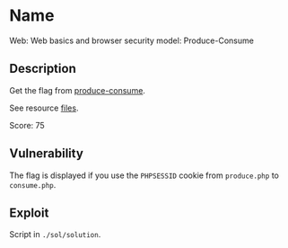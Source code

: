 # Name

Web: Web basics and browser security model: Produce-Consume

## Description

Get the flag from [produce-consume](http://141.85.224.118:8091/produce-consume/).

See resource [files](https://github.com/security-summer-school/web/tree/master/web-basics-browser-security-model/activities/produce-consume).

Score: 75

## Vulnerability

The flag is displayed if you use the `PHPSESSID` cookie from `produce.php` to `consume.php`.

## Exploit

Script in `./sol/solution`.

